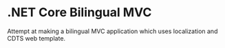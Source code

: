 # .NET Core Bilingual MVC
Attempt at making a bilingual MVC application which uses localization and CDTS web template.
